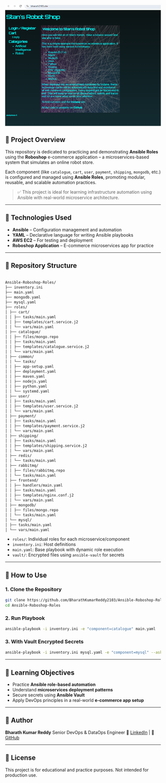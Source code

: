 ![Roboshop](https://github.com/BharathKumarReddy2103/Ansible-Roboshop/blob/main/robot%20shop.png)

## 📌 Project Overview

This repository is dedicated to practicing and demonstrating **Ansible Roles** using the **Roboshop** e-commerce application – a microservices-based system that simulates an online robot store.

Each component (like `catalogue`, `cart`, `user`, `payment`, `shipping`, `mongodb`, etc.) is configured and managed using **Ansible Roles**, promoting modular, reusable, and scalable automation practices.

> ✅ This project is ideal for learning infrastructure automation using Ansible with real-world microservice architecture.

---

## 🔧 Technologies Used

- **Ansible** – Configuration management and automation
- **YAML** – Declarative language for writing Ansible playbooks
- **AWS EC2** – For testing and deployment
- **Roboshop Application** – E-commerce microservices app for practice

---

## 📂 Repository Structure

```

Ansible-Roboshop-Roles/
├── inventory.ini
├── main.yaml
├── mongodb.yaml
├── mysql.yaml
├── roles/
│ ├── cart/
│ │ ├── tasks/main.yaml
│ │ ├── templates/cart.service.j2
│ │ └── vars/main.yaml
│ ├── catalogue/
│ │ ├── files/mongo.repo
│ │ ├── tasks/main.yaml
│ │ ├── templates/catalogue.service.j2
│ │ └── vars/main.yaml
│ ├── common/
│ │ └── tasks/
│ │ ├── app-setup.yaml
│ │ ├── deployment.yaml
│ │ ├── maven.yaml
│ │ ├── nodejs.yaml
│ │ ├── python.yaml
│ │ └── systemd.yaml
│ ├── user/
│ │ ├── tasks/main.yaml
│ │ ├── templates/user.service.j2
│ │ └── vars/main.yaml
│ ├── payment/
│ │ ├── tasks/main.yaml
│ │ ├── templates/payment.service.j2
│ │ └── vars/main.yaml
│ ├── shipping/
│ │ ├── tasks/main.yaml
│ │ ├── templates/shipping.service.j2
│ │ └── vars/main.yaml
│ ├── redis/
│ │ └── tasks/main.yaml
│ ├── rabbitmq/
│ │ ├── files/rabbitmq.repo
│ │ └── tasks/main.yaml
│ ├── frontend/
│ │ ├── handlers/main.yaml
│ │ ├── tasks/main.yaml
│ │ ├── templates/nginx.conf.j2
│ │ └── vars/main.yaml
│ ├── mongodb/
│ │ ├── files/mongo.repo
│ │ └── tasks/main.yaml
│ └── mysql/
│ ├── tasks/main.yaml
│ └── vars/main.yaml

````

- `roles/`: Individual roles for each microservice/component
- `inventory.ini`: Host definitions
- `main.yaml`: Base playbook with dynamic role execution
- `vault/`: Encrypted files using `ansible-vault` for secrets

---

## 🚀 How to Use

### 1. Clone the Repository
```bash
git clone https://github.com/BharathKumarReddy2103/Ansible-Roboshop-Roles.git
cd Ansible-Roboshop-Roles
````

### 2. Run Playbook

```bash
ansible-playbook -i inventory.ini -e "component=catalogue" main.yaml
```

### 3. With Vault Encrypted Secrets

```bash
ansible-playbook -i inventory.ini mysql.yaml -e "component=mysql" --ask-vault-pass
```

---

## 📘 Learning Objectives

* Practice **Ansible role-based automation**
* Understand **microservices deployment patterns**
* Secure secrets using **Ansible Vault**
* Apply DevOps principles in a real-world **e-commerce app setup**

---

## 📢 Author

**Bharath Kumar Reddy**
Senior DevOps & DataOps Engineer
🔗 [LinkedIn](https://www.linkedin.com/in/bharath-kumar-reddy2103/) | 📁 [GitHub](https://github.com/BharathKumarReddy2103)

---

## 📌 License

This project is for educational and practice purposes. Not intended for production use.
